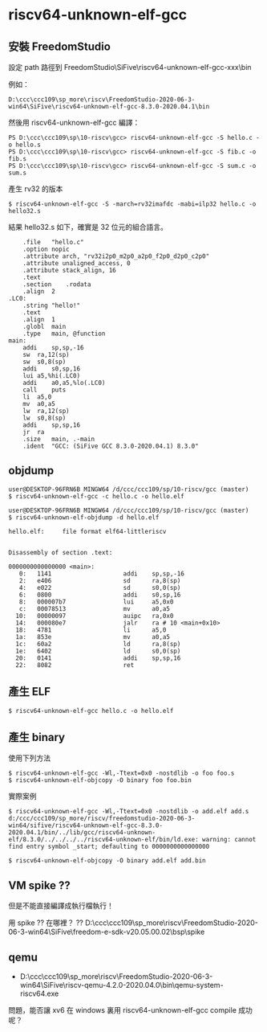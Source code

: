 # riscv64-unknown-elf-gcc

## 安裝 FreedomStudio

設定 path 路徑到 FreedomStudio\SiFive\riscv64-unknown-elf-gcc-xxx\bin

例如：

```
D:\ccc\ccc109\sp_more\riscv\FreedomStudio-2020-06-3-win64\SiFive\riscv64-unknown-elf-gcc-8.3.0-2020.04.1\bin
```

然後用 riscv64-unknown-elf-gcc 編譯：

```
PS D:\ccc\ccc109\sp\10-riscv\gcc> riscv64-unknown-elf-gcc -S hello.c -o hello.s
PS D:\ccc\ccc109\sp\10-riscv\gcc> riscv64-unknown-elf-gcc -S fib.c -o fib.s
PS D:\ccc\ccc109\sp\10-riscv\gcc> riscv64-unknown-elf-gcc -S sum.c -o sum.s
```

產生 rv32 的版本

```
$ riscv64-unknown-elf-gcc -S -march=rv32imafdc -mabi=ilp32 hello.c -o hello32.s
```

結果 hello32.s 如下，確實是 32 位元的組合語言。

```
	.file	"hello.c"
	.option nopic
	.attribute arch, "rv32i2p0_m2p0_a2p0_f2p0_d2p0_c2p0"
	.attribute unaligned_access, 0
	.attribute stack_align, 16
	.text
	.section	.rodata
	.align	2
.LC0:
	.string	"hello!"
	.text
	.align	1
	.globl	main
	.type	main, @function
main:
	addi	sp,sp,-16
	sw	ra,12(sp)
	sw	s0,8(sp)
	addi	s0,sp,16
	lui	a5,%hi(.LC0)
	addi	a0,a5,%lo(.LC0)
	call	puts
	li	a5,0
	mv	a0,a5
	lw	ra,12(sp)
	lw	s0,8(sp)
	addi	sp,sp,16
	jr	ra
	.size	main, .-main
	.ident	"GCC: (SiFive GCC 8.3.0-2020.04.1) 8.3.0"

```

## objdump

```
user@DESKTOP-96FRN6B MINGW64 /d/ccc/ccc109/sp/10-riscv/gcc (master)
$ riscv64-unknown-elf-gcc -c hello.c -o hello.elf

user@DESKTOP-96FRN6B MINGW64 /d/ccc/ccc109/sp/10-riscv/gcc (master)
$ riscv64-unknown-elf-objdump -d hello.elf

hello.elf:     file format elf64-littleriscv


Disassembly of section .text:

0000000000000000 <main>:
   0:   1141                    addi    sp,sp,-16
   2:   e406                    sd      ra,8(sp)
   4:   e022                    sd      s0,0(sp)
   6:   0800                    addi    s0,sp,16
   8:   000007b7                lui     a5,0x0
   c:   00078513                mv      a0,a5
  10:   00000097                auipc   ra,0x0
  14:   000080e7                jalr    ra # 10 <main+0x10>
  18:   4781                    li      a5,0
  1a:   853e                    mv      a0,a5
  1c:   60a2                    ld      ra,8(sp)
  1e:   6402                    ld      s0,0(sp)
  20:   0141                    addi    sp,sp,16
  22:   8082                    ret
```

## 產生 ELF

```
$ riscv64-unknown-elf-gcc hello.c -o hello.elf
```



## 產生 binary

使用下列方法

```
$ riscv64-unknown-elf-gcc -Wl,-Ttext=0x0 -nostdlib -o foo foo.s
$ riscv64-unknown-elf-objcopy -O binary foo foo.bin
```

實際案例

```
$ riscv64-unknown-elf-gcc -Wl,-Ttext=0x0 -nostdlib -o add.elf add.s
d:/ccc/ccc109/sp_more/riscv/freedomstudio-2020-06-3-win64/sifive/riscv64-unknown-elf-gcc-8.3.0-2020.04.1/bin/../lib/gcc/riscv64-unknown-elf/8.3.0/../../../../riscv64-unknown-elf/bin/ld.exe: warning: cannot find entry symbol _start; defaulting to 0000000000000000

$ riscv64-unknown-elf-objcopy -O binary add.elf add.bin
```

## VM spike ??

但是不能直接編譯成執行檔執行！

用 spike ?? 在哪裡？ ?? D:\ccc\ccc109\sp_more\riscv\FreedomStudio-2020-06-3-win64\SiFive\freedom-e-sdk-v20.05.00.02\bsp\spike

## qemu

* D:\ccc\ccc109\sp_more\riscv\FreedomStudio-2020-06-3-win64\SiFive\riscv-qemu-4.2.0-2020.04.0\bin\qemu-system-riscv64.exe

問題，能否讓 xv6 在 windows 裏用 riscv64-unknown-elf-gcc compile 成功呢？


